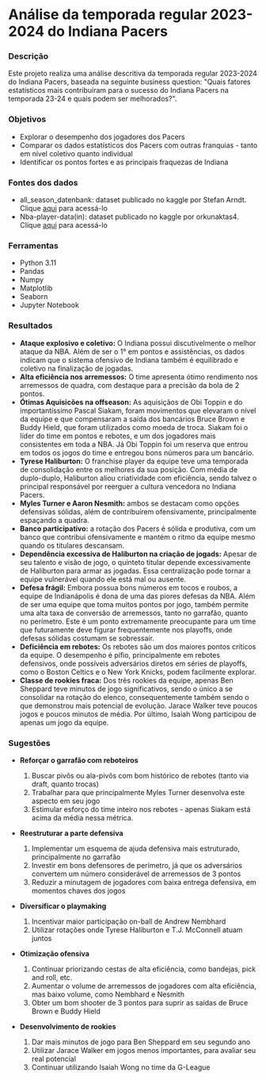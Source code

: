 # Análise da temporada regular 2023-2024 do Indiana Pacers

### Descrição
Este projeto realiza uma análise descritiva da temporada regular 2023-2024 do Indiana Pacers, baseada na seguinte business question: "Quais fatores estatísticos mais contribuíram para o sucesso do Indiana Pacers na temporada 23-24 e quais podem ser melhorados?".

### Objetivos
 - Explorar o desempenho dos jogadores dos Pacers
 - Comparar os dados estatísticos dos Pacers com outras franquias - tanto em nível coletivo quanto individual
 - Identificar os pontos fortes e as principais fraquezas de Indiana

### Fontes dos dados
 - all_season_datenbank: dataset publicado no kaggle por Stefan Arndt. Clique [aqui](https://www.kaggle.com/datasets/smac91/nba-teamstats-from-all-sesons-1947-2024) para acessá-lo
 - Nba-player-data(in): dataset publicado no kaggle por orkunaktas4. Clique [aqui](https://www.kaggle.com/datasets/orkunaktas/nba-players-stats-2324) para acessá-lo

### Ferramentas
 - Python 3.11
 - Pandas
 - Numpy
 - Matplotlib
 - Seaborn
 - Jupyter Notebook

### Resultados
- **Ataque explosivo e coletivo:** O Indiana possui discutivelmente o melhor ataque da NBA. Além de ser o 1° em pontos e assistências, os dados indicam que o sistema ofensivo de Indiana também é equilibrado e coletivo na finalização de jogadas.
- **Alta eficiência nos arremessos:** O time apresenta ótimo rendimento nos arremessos de quadra, com destaque para a precisão da bola de 2 pontos.
- **Ótimas Aquisicões na offseason:** As aquisiçãos de Obi Toppin e do importantíssimo Pascal Siakam, foram movimentos que elevaram o nível da equipe e que compensaram a saída dos bancários Bruce Brown e Buddy Hield, que foram utilizados como moeda de troca. Siakam foi o líder do time em pontos e rebotes, e um dos jogadores mais consistentes em toda a NBA. Já Obi Toppin foi um reserva que entrou em todos os jogos do time e entregou bons números para um bancário.
- **Tyrese Haliburton:** O franchise player da equipe teve uma temporada de consolidação entre os melhores da sua posição. Com média de duplo-duplo, Haliburton aliou criatividade com eficiência, sendo talvez o principal responsável por reerguer a cultura vencedora no Indiana Pacers.
- **Myles Turner e Aaron Nesmith:** ambos se destacam como opções defensivas sólidas, além de contribuírem ofensivamente, principalmente espaçando a quadra.
- **Banco participativo:** a rotação dos Pacers é sólida e produtiva, com um banco que contribui ofensivamente e mantém o ritmo da equipe mesmo quando os titulares descansam.
- **Dependência excessiva de Haliburton na criação de jogads:** Apesar de seu talento e visão de jogo, o quinteto titular depende excessivamente de Haliburton para armar as jogadas. Essa centralização pode tornar a equipe vulnerável quando ele está mal ou ausente.
- **Defesa frágil:** Embora possua bons números em tocos e roubos, a equipe de Indianápolis é dona de uma das piores defesas da NBA. Além de ser uma equipe que toma muitos pontos por jogo, também permite uma alta taxa de conversão de arremessos, tanto no garrafão, quanto no perímetro. Este é um ponto extremamente preocupante para um time que futuramente deve figurar frequentemente nos playoffs, onde defesas sólidas costumam se sobressair.
- **Deficiência em rebotes:** Os rebotes são um dos maiores pontos críticos da equipe. O desempenho é pífio, principalmente em rebotes defensivos, onde possíveis adversários diretos em séries de playoffs, como o Boston Celtics e o New York Knicks, podem facilmente explorar.
- **Classe de rookies fraca:** Dos três rookies da equipe, apenas Ben Sheppard teve minutos de jogo significativos, sendo o único a se consolidar na rotação do elenco, consequentemente também sendo o que demonstrou mais potencial de evolução. Jarace Walker teve poucos jogos e poucos minutos de média. Por último, Isaiah Wong participou de apenas um jogo da equipe.

### Sugestões
- **Reforçar o garrafão com reboteiros**
  1. Buscar pivôs ou ala-pivôs com bom histórico de rebotes (tanto via draft, quanto trocas)
  2. Trabalhar para que principalmente Myles Turner desenvolva este aspecto em seu jogo
  3. Estimular esforço do time inteiro nos rebotes - apenas Siakam está acima da média nessa métrica.

- **Reestruturar a parte defensiva**
  1. Implementar um esquema de ajuda defensiva mais estruturado, principalmente no garrafão
  2. Investir em bons defensores de perímetro, já que os adversários convertem um número considerável de arremessos de 3 pontos
  3. Reduzir a minutagem de jogadores com baixa entrega defensiva, em momentos chaves dos jogos

- **Diversificar o playmaking**
  1. Incentivar maior participação on-ball de Andrew Nembhard
  2. Utilizar rotações onde Tyrese Haliburton e T.J. McConnell atuam juntos

- **Otimização ofensiva**
  1. Continuar priorizando cestas de alta eficiência, como bandejas, pick and roll, etc.
  2. Aumentar o volume de arremessos de jogadores com alta eficiência, mas baixo volume, como Nembhard e Nesmith
  3. Obter um bom shooter de 3 pontos para suprir as saídas de Bruce Brown e Buddy Hield

- **Desenvolvimento de rookies**
  1. Dar mais minutos de jogo para Ben Sheppard em seu segundo ano
  2. Utilizar Jarace Walker em jogos menos importantes, para avaliar seu real potencial
  3. Continuar utilizando Isaiah Wong no time da G-League
